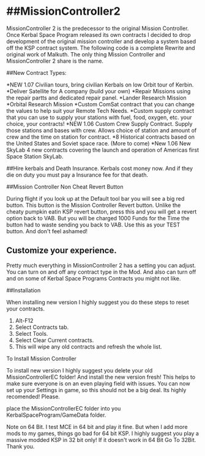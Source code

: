##MissionController2
==================

MissionController 2 is the predecessor to the original Mission Controller.  Once Kerbal Space Program released its own contracts I decided to drop development of the original mission controller and develop a system based off the KSP contract system.  The following code is a complete Rewrite and original work of Malkuth.  The only thing Mission Controller and MissionController 2 share is the name.


##New Contract Types:

*NEW 1.07 Civilian tours, bring civilian Kerbals on low Orbit tour of Kerbin.
*Deliver Satellite for A company (build your own)
*Repair Missions using the repair partts and dedicated repair panel.
*Lander Research Mission
*Orbital Research Mission
*Custom ComSat contract that you can change the values to help suit your Remote Tech Needs.
*Custom supply contract that you can use to supply your stations with fuel, food, oxygen, etc. your choice, your contracts!
*NEW 1.06 Custom Crew Supply Contract. Supply those stations and bases with crew. Allows choice of station and amount of crew and the time on station for contract.
*8 Historical contracts based on the United States and Soviet space race. (More to come)
*New 1.06 New SkyLab 4 new contracts covering the launch and operation of Americas first Space Station SkyLab.

##Hire kerbals and Death Insurance. 
Kerbals cost money now.  And if they die on duty you must pay a Insurance fee for that death.

##Mission Controller Non Cheat Revert Button

During flight if you look up at the Default tool bar you will see a big red button. This button is the Mission Controller
Revert button. Unlike the cheaty pumpkin eatin KSP revert button, press this and you will get a revert option back
to VAB. But you will be charged 1000 Funds for the Time the button had to waste sending you back to VAB. Use this as 
your TEST button. And don't feel ashamed!

## Customize your experience.
Pretty much everything in MissionController 2 has a setting you can adjust.  You can turn on and off any contract type in the
Mod.  And also can turn off and on some of Kerbal Space Programs Contracts you might not like.

##Installation

When installing new version I highly suggest you do these steps to reset your contracts. 
1. Alt-F12
2. Select Contracts tab.
3. Select Tools.
4. Select Clear Current contracts.
5. This will wipe any old contracts and refresh the whole list.

To Install Mission Controller

To install new version I highly suggest you delete your old MissionControllerEC folder! And install the new version 
fresh! This helps to make sure everyone is on an even playing field with issues. You can now set up 
your Settings in game, so this should not be a big deal. Its highly recomended! Please. 

place the MissionControllerEC folder into you KerbalSpaceProgram/GameData folder. 

Note on 64 Bit. I test MCE in 64 bit and play it fine. But when I add more mods to my games, things go bad for 64 bit KSP. 
I highly suggest you play a massive modded KSP in 32 bit only! If it doesn't work in
64 Bit Go To 32Bit. Thank you.


